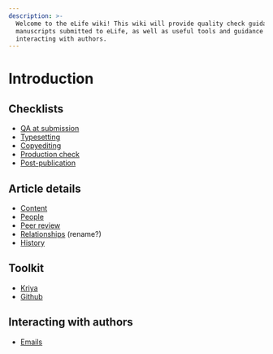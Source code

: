 ```yaml
---
description: >-
  Welcome to the eLife wiki! This wiki will provide quality check guidance for
  manuscripts submitted to eLife, as well as useful tools and guidance for
  interacting with authors.
---
```


# Introduction

## Checklists

* [QA at submission](checklists/qa-at-submission.md)
* [Typesetting](checklists/typesetting.md)
* [Copyediting](checklists/copyediting.md)
* [Production check](checklists/production-check.md)
* [Post-publication](checklists/post-publication.md)

## Article details

* [Content](article-details/content/)
* [People](article-details/people.md)
* [Peer review](article-details/peer-review.md)
* [Relationships](article-details/relationships.md) \(rename?\)
* [History](article-details/history.md)

## Toolkit

* [Kriya](toolkit/kriya.md)
* [Github]()

## Interacting with authors

* [Emails](interacting-with-authors/emails.md)



